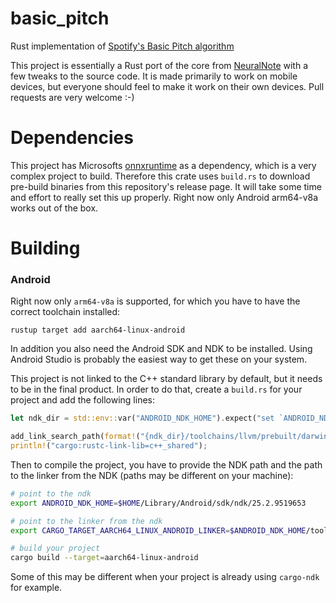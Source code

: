 # basic_pitch
Rust implementation of [Spotify's Basic Pitch algorithm](https://github.com/spotify/basic-pitch)

This project is essentially a Rust port of the core from [NeuralNote](https://github.com/DamRsn/NeuralNote) with a few tweaks to the source code. 
It is made primarily to work on mobile devices, but everyone should feel to make it work on their own devices. Pull requests are very welcome :-)

# Dependencies
This project has Microsofts [onnxruntime](https://github.com/microsoft/onnxruntime) as a dependency, which is a very complex project to build. Therefore 
this crate uses `build.rs` to download pre-build binaries from this repository's release page. It will take some time and effort to really set this up 
properly. Right now only Android arm64-v8a works out of the box.

# Building

### Android
Right now only `arm64-v8a` is supported, for which you have to have the correct toolchain installed:
```
rustup target add aarch64-linux-android
```
In addition you also need the Android SDK and NDK to be installed. Using Android Studio is probably the easiest way to get these on your system.

This project is not linked to the C++ standard library by default, but it needs to be in the final product. 
In order to do that, create a `build.rs` for your project and add the following lines:
```rust
let ndk_dir = std::env::var("ANDROID_NDK_HOME").expect("set `ANDROID_NDK_HOME` env variable");

add_link_search_path(format!("{ndk_dir}/toolchains/llvm/prebuilt/darwin-x86_64/sysroot/usr/lib/aarch64-linux-android"));
println!("cargo:rustc-link-lib=c++_shared");
```

Then to compile the project, you have to provide the NDK path and the path to the linker from the NDK (paths may be different on your machine):
```bash
# point to the ndk
export ANDROID_NDK_HOME=$HOME/Library/Android/sdk/ndk/25.2.9519653

# point to the linker from the ndk
export CARGO_TARGET_AARCH64_LINUX_ANDROID_LINKER=$ANDROID_NDK_HOME/toolchains/llvm/prebuilt/darwin-x86_64/bin/aarch64-linux-android33-clang++

# build your project
cargo build --target=aarch64-linux-android
```

Some of this may be different when your project is already using `cargo-ndk` for example.